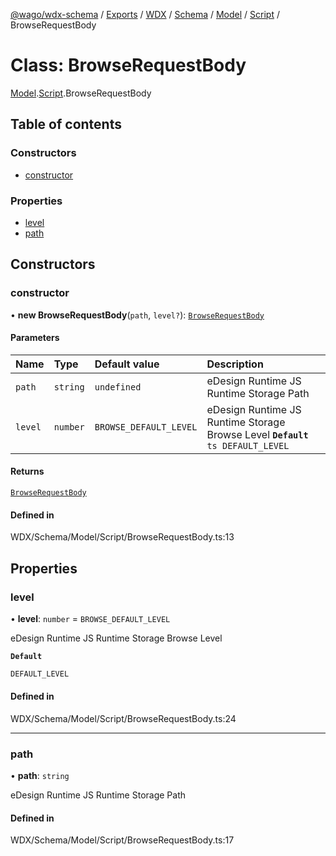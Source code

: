 [@wago/wdx-schema](../README.md) / [Exports](../modules.md) / [WDX](../modules/WDX.md) / [Schema](../modules/WDX.Schema.md) / [Model](../modules/WDX.Schema.Model.md) / [Script](../modules/WDX.Schema.Model.Script.md) / BrowseRequestBody

# Class: BrowseRequestBody

[Model](../modules/WDX.Schema.Model.md).[Script](../modules/WDX.Schema.Model.Script.md).BrowseRequestBody

## Table of contents

### Constructors

- [constructor](WDX.Schema.Model.Script.BrowseRequestBody.md#constructor)

### Properties

- [level](WDX.Schema.Model.Script.BrowseRequestBody.md#level)
- [path](WDX.Schema.Model.Script.BrowseRequestBody.md#path)

## Constructors

### constructor

• **new BrowseRequestBody**(`path`, `level?`): [`BrowseRequestBody`](WDX.Schema.Model.Script.BrowseRequestBody.md)

#### Parameters

| Name | Type | Default value | Description |
| :------ | :------ | :------ | :------ |
| `path` | `string` | `undefined` | eDesign Runtime JS Runtime Storage Path |
| `level` | `number` | `BROWSE_DEFAULT_LEVEL` | eDesign Runtime JS Runtime Storage Browse Level **`Default`** ```ts DEFAULT_LEVEL ``` |

#### Returns

[`BrowseRequestBody`](WDX.Schema.Model.Script.BrowseRequestBody.md)

#### Defined in

WDX/Schema/Model/Script/BrowseRequestBody.ts:13

## Properties

### level

• **level**: `number` = `BROWSE_DEFAULT_LEVEL`

eDesign Runtime JS Runtime Storage Browse Level

**`Default`**

```ts
DEFAULT_LEVEL
```

#### Defined in

WDX/Schema/Model/Script/BrowseRequestBody.ts:24

___

### path

• **path**: `string`

eDesign Runtime JS Runtime Storage Path

#### Defined in

WDX/Schema/Model/Script/BrowseRequestBody.ts:17

